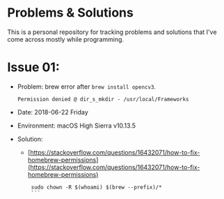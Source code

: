 # Problems & Solutions

This is a personal repository for tracking problems and solutions that I've come across mostly while programming.

# Issue 01:
- Problem: brew error after `brew install opencv3`.

	```
	Permission denied @ dir_s_mkdir - /usr/local/Frameworks
	```
- Date: 2018-06-22 Friday    
- Environment: macOS High Sierra v10.13.5
- Solution: 
  - [https://stackoverflow.com/questions/16432071/how-to-fix-homebrew-permissions](https://stackoverflow.com/questions/16432071/how-to-fix-homebrew-permissions)
   
	   ``` 
		sudo chown -R $(whoami) $(brew --prefix)/*
		```
